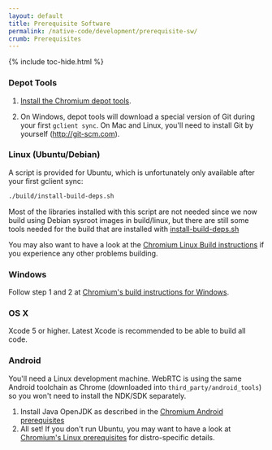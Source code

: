```yaml
---
layout: default
title: Prerequisite Software
permalink: /native-code/development/prerequisite-sw/
crumb: Prerequisites
---
```



{% include toc-hide.html %}


### Depot Tools

  1. [Install the Chromium depot tools][1].

  2. On Windows, depot tools will download a special version of Git during your
     first `gclient sync`.
     On Mac and Linux, you'll need to install Git by yourself
     (<http://git-scm.com>).


### Linux (Ubuntu/Debian)

A script is provided for Ubuntu, which is unfortunately only available after
your first gclient sync:

~~~~~ bash
./build/install-build-deps.sh
~~~~~

Most of the libraries installed with this script are not needed since we now
build using Debian sysroot images in build/linux, but there are still some tools
needed for the build that are installed with [install-build-deps.sh][1]

[1]: https://code.google.com/p/chromium/codesearch#chromium/src/build/install-build-deps.sh

You may also want to have a look at the [Chromium Linux Build instructions][2]
if you experience any other problems building.


### Windows

Follow step 1 and 2 at [Chromium's build instructions for Windows][3].


### OS X

Xcode 5 or higher. Latest Xcode is recommended to be able to build all code.


### Android

You'll need a Linux development machine. WebRTC is using the same Android
toolchain as Chrome (downloaded into `third_party/android_tools`) so you won't
need to install the NDK/SDK separately.

  1. Install Java OpenJDK as described in the [Chromium Android prerequisites][5]
  2. All set! If you don't run Ubuntu, you may want to have a look at
    [Chromium's Linux prerequisites][4] for distro-specific details.



[1]: http://dev.chromium.org/developers/how-tos/install-depot-tools
[2]: https://chromium.googlesource.com/chromium/src/+/master/docs/linux_build_instructions.md
[3]: http://www.chromium.org/developers/how-tos/build-instructions-windows
[4]: https://chromium.googlesource.com/chromium/src/+/master/docs/linux_build_instructions_prerequisites.md
[5]: https://www.chromium.org/developers/how-tos/android-build-instructions
